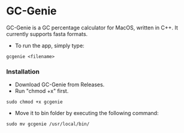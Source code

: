 # GC-Genie
GC-Genie is a GC percentage calculator for MacOS, written in C++.
It currently supports fasta formats.
- To run the app, simply type:
```
gcgenie <filename>
```

### Installation
- Download GC-Genie from Releases.
- Run "chmod +x" first.
```
sudo chmod +x gcgenie
``` 
- Move it to bin folder by executing the following command:
```
sudo mv gcgenie /usr/local/bin/
```
